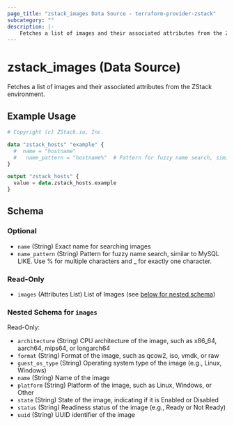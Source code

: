 ```yaml
---
page_title: "zstack_images Data Source - terraform-provider-zstack"
subcategory: ""
description: |-
    Fetches a list of images and their associated attributes from the ZStack environment.
---
```


# zstack_images (Data Source)

Fetches a list of images and their associated attributes from the ZStack environment.

## Example Usage

```terraform
# Copyright (c) ZStack.io, Inc.

data "zstack_hosts" "example" {
  #  name = "hostname"
  #   name_pattern = "hostname%"  # Pattern for fuzzy name search, similar to MySQL LIKE. Use % for multiple characters and _ for exactly one character.
}

output "zstack_hosts" {
  value = data.zstack_hosts.example
}
```

<!-- schema generated by tfplugindocs -->
## Schema

### Optional

- `name` (String) Exact name for searching images
- `name_pattern` (String) Pattern for fuzzy name search, similar to MySQL LIKE. Use % for multiple characters and _ for exactly one character.

### Read-Only

- `images` (Attributes List) List of Images (see [below for nested schema](#nestedatt--images))

<a id="nestedatt--images"></a>
### Nested Schema for `images`

Read-Only:

- `architecture` (String) CPU architecture of the image, such as x86_64, aarch64, mips64, or longarch64
- `format` (String) Format of the image, such as qcow2, iso, vmdk, or raw
- `guest_os_type` (String) Operating system type of the image (e.g., Linux, Windows)
- `name` (String) Name of the image
- `platform` (String) Platform of the image, such as Linux, Windows, or Other
- `state` (String) State of the image, indicating if it is Enabled or Disabled
- `status` (String) Readiness status of the image (e.g., Ready or Not Ready)
- `uuid` (String) UUID identifier of the image



